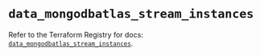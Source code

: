 # `data_mongodbatlas_stream_instances`

Refer to the Terraform Registry for docs: [`data_mongodbatlas_stream_instances`](https://registry.terraform.io/providers/mongodb/mongodbatlas/1.21.2/docs/data-sources/stream_instances).
